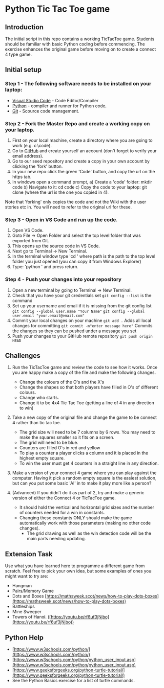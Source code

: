 # Python Tic Tac Toe game

## Introduction

The initial script in this repo contains a working TicTacToe game.
Students should be familiar with basic Python coding before commencing.
The exercise enhances the original game before moving on to create a connect 4 type game.

## Initial setup

### Step 1 - The following software needs to be installed on your laptop:

- [Visual Studio Code](https://code.visualstudio.com/) - Code Editor/Compiler
- [Python](https://www.python.org/downloads/) - compiler and runner for Python code.
- [Git](https://git-scm.com/) - Scource code management.

### Step 2 - Fork the Master Repo and create a working copy on your laptop.

1) First on your local machine, create a directory where you are going to work (e.g. c:\code).
2) Go to [GitHub](https://github.com/) and create yourself an account (don't forget to verify your email address).
3) Go to our seed repository and create a copy in your own account by clicking the 'fork' button.
4) In your new repo  click the green 'Code' button, and copy the url on the https tab.
5) In windows open a command prompt, 
      a) Create a 'code' folder: mkdir code
      b) Navigate to it: cd code
      c) Copy the code to your laptop: git clone <url>  (where the url is the one you copied in 4).

Note that 'forking' only copies the code and not the Wiki with the user stories etc in.  You will need to refer to the original url for these.

### Step 3 - Open in VS Code and run up the code.

1) Open VS Code.
2) Goto File -> Open Folder and select the top level folder that was exported from Git.
3) This opens up the source code in VS Code.
4) Next go to Terminal -> New Terminal.
5) In the terminal window type 'cd <path>' where path is the path to the top level folder you just opened (you can copy it from Windows Explorer)
6) Type: 'python <file name>' and press return.

### Step 4 - Push your changes into your repository

1) Open a new terminal by going to Terminal -> New Terminal.
2) Check that you have your git credentials set
   `git config --list` is the command
3) Set up your username and email if it is missing from the git config list
   `git config --global user.name "Your Name"`
   `git config --global user.email "your.email@email.com"`
4) Commit your local changes on your machine
   `git add .` Adds all local changes for committing
   `git commit -m"enter message here"` Commits the changes so they can be pushed under a message you set
5) Push your changes to your GitHub remote repository
   `git push origin HEAD` 

## Challenges

1) Run the TicTacToe game and review the code to see how it works.  Once you are happy make a copy of the file and make the following changes.
    - Change the colours of the O's and the X's
    - Change the shapes so that both players have filled in O's of different colours.
    - Change who starts.
    - Change it to be 4x4 Tic Tac Toe (getting a line of 4 in any direction to win)

2) Take a new copy of the original file and change the game to be connect 4 rather than tic tac toe.
     - The grid size will need to be 7 columns by 6 rows.  You may need to make the squares smaller so it fits on a screen.
     - The grid will need to be blue.
     - Counters are filled O's in red and yellow
     - To play a counter a player clicks a column and it is placed in the highest empty square.
     - To win the user must get 4 counters in a straight line in any direction.

3) Make a version of your connect 4 game where you can play against the computer.  Having it pick a random empty square is the easiest solution, but can you put some basic 'AI' in to make it play more like a person?
   
4) (Advanced) If you didn't do it as part of 2, try and make a generic version of either the Connect 4 or TicTacToe game.
    - It should hold the vertical and horizontal grid sizes and the number of counters needed for a win in constants.
    - Changing these constants ONLY should make the game automatically work with those parameters (making no other code changes).
        - The grid drawing as well as the win detection code will be the main parts needing updating.
     
## Extension Task

Use what you have learned here to programme a different game from scratch. Feel free to pick your own idea, but some examples of ones you might want to try are:
  - Hangman
  - Pairs/Memory Game
  - Dots and Boxes [https://mathsweek.scot/news/how-to-play-dots-boxes](https://mathsweek.scot/news/how-to-play-dots-boxes)  
  - Battleships
  - Mine Sweeper
  - Towers of Hanoi. ([https://youtu.be/rf6uf3jNjbo](https://youtu.be/rf6uf3jNjbo))

## Python Help

- [https://www.w3schools.com/python/](https://www.w3schools.com/python/)
- [https://www.w3schools.com/python/python_user_input.asp](https://www.w3schools.com/python/python_user_input.asp)
- [https://www.geeksforgeeks.org/python-turtle-tutorial/](https://www.geeksforgeeks.org/python-turtle-tutorial/)
- See the Python Basics exercise for a list of turtle commands.
